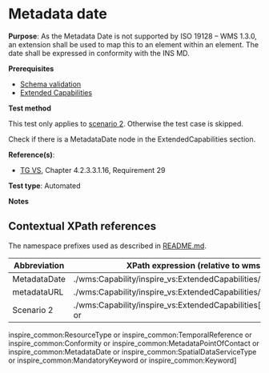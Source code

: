 # Metadata date

**Purpose**: As the Metadata Date is not supported by ISO 19128 – WMS 1.3.0, an extension shall be used to map this to an element within an element. The date shall be expressed in conformity with the INS MD.

**Prerequisites**

* [Schema validation](http://inspire.ec.europa.eu/id/ats/view-service/3.11/iso-19128/schema-validation)
* [Extended Capabilities](http://inspire.ec.europa.eu/id/ats/view-service/3.11/ISO-19128/extended-capabilities)

**Test method**

This test only applies to [scenario 2](#scenario-2). Otherwise the test case is skipped.

Check if there is a MetadataDate node in the ExtendedCapabilities section.

**Reference(s)**:
* [TG VS](http://inspire.ec.europa.eu/id/ats/view-service/3.11/iso-19128/README#ref_TG_VS), Chapter 4.2.3.3.1.16, Requirement 29

**Test type**: Automated

**Notes**

## Contextual XPath references

The namespace prefixes used as described in [README.md](http://inspire.ec.europa.eu/id/ats/view-service/3.11/iso-19128/README#namespaces).

Abbreviation                                               |  XPath expression (relative to wms:WMS_Capabilities)
---------------------------------------------------------- | -------------------------------------------------------------------------
MetadataDate <a name="MetadataDate"></a> | ./wms:Capability/inspire_vs:ExtendedCapabilities/inspire_common:MetadataDate
metadataURL <a name="metadataURL"></a>   | ./wms:Capability/inspire_vs:ExtendedCapabilities/inspire_common:MetadataUrl
Scenario 2 <a name="scenario-2"/> | ./wms:Capability/inspire_vs:ExtendedCapabilities[inspire_common:ResourceLocator or 
inspire_common:ResourceType or inspire_common:TemporalReference or inspire_common:Conformity or inspire_common:MetadataPointOfContact or 
inspire_common:MetadataDate or inspire_common:SpatialDataServiceType or inspire_common:MandatoryKeyword or inspire_common:Keyword]

